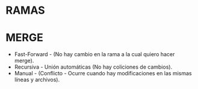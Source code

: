 # RAMAS

# MERGE

* Fast-Forward - (No hay cambio en la rama a la cual quiero hacer merge).
* Recursiva - Unión automáticas (No hay coliciones de cambios).
* Manual - (Conflicto - Ocurre cuando hay modificaciones en las mismas líneas y archivos).